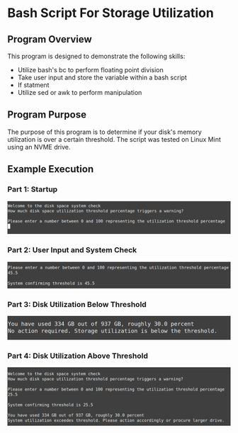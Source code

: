 # Bash Script For Storage Utilization

## Program Overview
This program is designed to demonstrate the following skills:
* Utilize bash's bc to perform floating point division
* Take user input and store the variable within a bash script
* If statment
* Utilize sed or awk to perform manipulation

## Program Purpose
The purpose of this program is to determine if your disk's memory utilization is over a certain threshold. The script was tested on Linux Mint using an NVME drive.

## Example Execution

### Part 1: Startup
<img src="./Static/001_WelcomeScreen.png" alt="drawing" width="550"/>

### Part 2: User Input and System Check
<img src="./Static/002_SystemCheck.png" alt="drawing" width="550"/>

### Part 3: Disk Utilization Below Threshold
<img src="./Static/003_EnoughStorage.png" alt="drawing" width="550"/>

### Part 4: Disk Utilization Above Threshold
<img src="./Static/004_NotEnoughStorage.png" alt="drawing" width="550"/>

  
